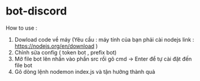 # bot-discord

How to use : 
1. Dowload code về máy (Yêu cầu : máy tính của bạn phải cài nodejs  link :  https://nodejs.org/en/download  )
2. Chỉnh sửa config ( token bot , prefix bot)
3. Mở file bot lên nhấn vào phần src rồi gõ cmd -> Enter để tự cài đặt đến file bot 
4. Gõ dòng lệnh nodemon index.js và tận hưởng thành quả

